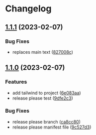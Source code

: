 # Changelog

## [1.1.1](https://github.com/CPrz21/wedding-invitation/compare/v1.1.0...v1.1.1) (2023-02-07)


### Bug Fixes

* replaces main text ([827008c](https://github.com/CPrz21/wedding-invitation/commit/827008cb848dbf68f86c114ae11a8486e523f68f))

## [1.1.0](https://github.com/CPrz21/wedding-invitation/compare/v1.0.0...v1.1.0) (2023-02-07)


### Features

* add tailwind to project ([6e083aa](https://github.com/CPrz21/wedding-invitation/commit/6e083aa15fb27bc9b0d873ce17ccfb68314f18c3))
* release please test ([9dfe2c3](https://github.com/CPrz21/wedding-invitation/commit/9dfe2c347e40da498d0e026ee6fbdee4c03bfa0a))


### Bug Fixes

* release please branch ([ca8cc80](https://github.com/CPrz21/wedding-invitation/commit/ca8cc80aaa637c948236675e967ffcf3b73c7572))
* release please manifest file ([9c527d3](https://github.com/CPrz21/wedding-invitation/commit/9c527d344541903be1c4935fb8f9a4f6ed8e73a0))

